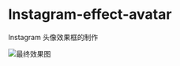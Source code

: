 # Instagram-effect-avatar

Instagram 头像效果框的制作

![最终效果图](http://www.csheng.site/wp-content/uploads/2024/05/Instagram风格效果图.png)